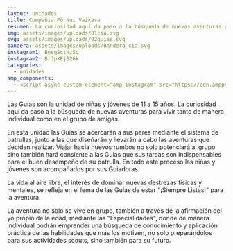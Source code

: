 ```yaml
---
layout: unidades
title: Compañia Põ Nui Vaikava
resumen: La curiosidad aquí da paso a la búsqueda de nuevas aventuras para vivir tanto de manera individual como en el grupo de amigas.
img: assets/images/uploads/01cia.svg
svg: assets/images/uploads/02guias.svg
bandera: assets/images/uploads/Bandera_cia.svg
instagram1: BneqSctHzSq
instagram2: BrJpXEjB26k
categories: 
  - unidades
amp_components: 
  - <script async custom-element="amp-instagram" src="https://cdn.ampproject.org/v0/amp-instagram-0.1.js"></script>
---
```

Las Guías son la unidad de niñas y jóvenes de 11 a 15 años. La curiosidad aquí da paso a la búsqueda de nuevas aventuras para vivir tanto de manera individual como en el grupo de amigas.

En esta unidad las Guías se acercarán a sus pares mediante el sistema de patrullas, junto a las que diseñarán y llevarán a cabo las aventuras que decidan realizar. Viajar hacia nuevos rumbos no solo potenciará al grupo sino también hará consiente a las Guías que sus tareas son indispensables para el buen desempeño de su patrulla. En todo este proceso las niñas y jóvenes son acompañados por sus Guiadoras.

La vida al aire libre, el interés de dominar nuevas destrezas físicas y mentales, se refleja en el lema de las Guías de estar "¡Siempre Listas!" para la aventura.

La aventura no solo se vive en grupo, también a través de la afirmación del yo propio de la edad, mediante las "Especialidades", donde de manera individual podrán emprender una búsqueda de conocimiento y aplicación práctica de las habilidades que más los motiven, no solo preparándolos para sus actividades scouts, sino también para su futuro.